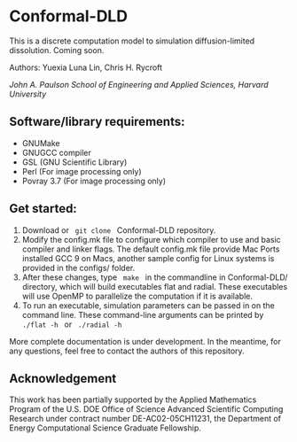 # Conformal-DLD

This is a discrete computation model to simulation diffusion-limited dissolution.
Coming soon.

Authors: Yuexia Luna Lin, Chris H. Rycroft

_John A. Paulson School of Engineering and Applied Sciences, Harvard University_
## Software/library requirements:

- GNUMake
- GNUGCC compiler
- GSL (GNU Scientific Library)
- Perl         (For image processing only)
- Povray 3.7   (For image processing only)

## Get started:
1. Download or <code> git clone </code> Conformal-DLD repository.
2. Modify the config.mk file to configure which compiler to use and basic compiler and linker flags. The default config.mk file provide Mac Ports installed GCC 9 on Macs, another sample config for Linux systems is provided in the configs/ folder.
3. After these changes, type <code> make </code> in the commandline in Conformal-DLD/ directory, which will build executables flat and radial. These executables will use OpenMP to parallelize the computation if it is available.
4. To run an executable, simulation parameters can be passed in on the command line. These command-line arguments can be printed by
<code> ./flat -h </code>
or 
<code> ./radial -h </code>

More complete documentation is under development.
In the meantime, for any questions, feel free to contact the authors of this repository.

## Acknowledgement
This work has been partially supported by the Applied Mathematics Program of the U.S. DOE Office of Science Advanced Scientific Computing Research under contract number DE-AC02-05CH11231, the Department of Energy Computational Science Graduate Fellowship.

